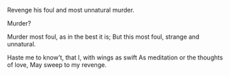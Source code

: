 Revenge his foul and most unnatural murder.

Murder?

Murder most foul, as in the best it is;
But this most foul, strange and unnatural.

Haste me to know’t, that I, with wings as swift
As meditation or the thoughts of love,
May sweep to my revenge.
